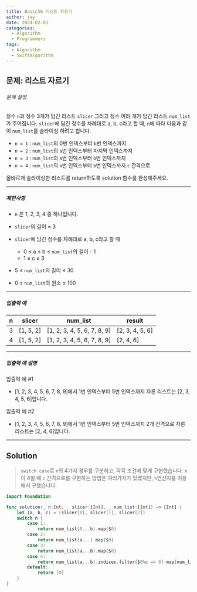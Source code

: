 ```yaml
---
title: Basic56 리스트 자르기
author: jay
date: 2024-02-03
categories:
  - Algorithm
  - Programmers
tags:
  - Algorithm
  - SwiftAlgorithm
---
```

## 문제: 리스트 자르기
###### 문제 설명

정수 `n`과 정수 3개가 담긴 리스트 `slicer` 그리고 정수 여러 개가 담긴 리스트 `num_list`가 주어집니다. `slicer`에 담긴 정수를 차례대로 a, b, c라고 할 때, `n`에 따라 다음과 같이 `num_list`를 슬라이싱 하려고 합니다.

- `n = 1` : `num_list`의 0번 인덱스부터 `b`번 인덱스까지
- `n = 2` : `num_list`의 `a`번 인덱스부터 마지막 인덱스까지
- `n = 3` : `num_list`의 `a`번 인덱스부터 `b`번 인덱스까지
- `n = 4` : `num_list`의 `a`번 인덱스부터 `b`번 인덱스까지 `c` 간격으로

올바르게 슬라이싱한 리스트를 return하도록 solution 함수를 완성해주세요.

---

##### 제한사항

- `n` 은 1, 2, 3, 4 중 하나입니다.
- `slicer`의 길이 = 3
- `slicer`에 담긴 정수를 차례대로 a, b, c라고 할 때
    
    - 0 ≤ a ≤ b ≤ `num_list`의 길이 - 1 
    - 1 ≤ c ≤ 3
- 5 ≤ `num_list`의 길이 ≤ 30
    
- 0 ≤ `num_list`의 원소 ≤ 100
    

---

##### 입출력 예

|n|slicer|num_list|result|
|---|---|---|---|
|3|[1, 5, 2]|[1, 2, 3, 4, 5, 6, 7, 8, 9]|[2, 3, 4, 5, 6]|
|4|[1, 5, 2]|[1, 2, 3, 4, 5, 6, 7, 8, 9]|[2, 4, 6]|

---

##### 입출력 예 설명

입출력 예 #1

- [1, 2, 3, 4, 5, 6, 7, 8, 9]에서 1번 인덱스부터 5번 인덱스까지 자른 리스트는 [2, 3, 4, 5, 6]입니다.

입출력 예 #2

- [1, 2, 3, 4, 5, 6, 7, 8, 9]에서 1번 인덱스부터 5번 인덱스까지 2개 간격으로 자른 리스트는 [2, 4, 6]입니다.

---

## Solution

> `switch case`로 `n`의 4가지 경우를 구분하고, 각각 조건에 맞게 구현했습니다. `n`이 4일 때 `c` 간격으로를 구현하는 방법은 여러가지가 있겠지만, `%`연산자를 이용해서 구했습니다.

```swift
import Foundation

func solution(_ n:Int, _ slicer:[Int], _ num_list:[Int]) -> [Int] {
    let (a, b, c) = (slicer[0], slicer[1], slicer[2])
    switch n {
        case 1:
            return num_list[0...b].map{$0}
        case 2:
            return num_list[a...].map{$0}
        case 3:
            return num_list[a...b].map{$0}
        case 4:
            return num_list[a...b].indices.filter{$0%c == 0}.map{num_list[$0]}
        default:
            return [0]
    }
}
```
